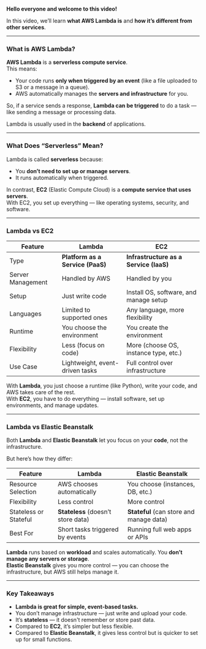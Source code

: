 **Hello everyone and welcome to this video!**

In this video, we’ll learn **what AWS Lambda is** and **how it’s different from other services**.

---

### What is AWS Lambda?

**AWS Lambda** is a **serverless compute service**.  
This means:
- Your code runs **only when triggered by an event** (like a file uploaded to S3 or a message in a queue).
- AWS automatically manages the **servers and infrastructure** for you.

So, if a service sends a response, **Lambda can be triggered** to do a task — like sending a message or processing data.

Lambda is usually used in the **backend** of applications.

---

### What Does “Serverless” Mean?

Lambda is called **serverless** because:
- You **don’t need to set up or manage servers**.
- It runs automatically when triggered.

In contrast, **EC2** (Elastic Compute Cloud) is a **compute service that uses servers**.  
With EC2, you set up everything — like operating systems, security, and software.

---

### Lambda vs EC2

| Feature | Lambda | EC2 |
|--------|--------|-----|
| Type | **Platform as a Service (PaaS)** | **Infrastructure as a Service (IaaS)** |
| Server Management | Handled by AWS | Handled by you |
| Setup | Just write code | Install OS, software, and manage setup |
| Languages | Limited to supported ones | Any language, more flexibility |
| Runtime | You choose the environment | You create the environment |
| Flexibility | Less (focus on code) | More (choose OS, instance type, etc.) |
| Use Case | Lightweight, event-driven tasks | Full control over infrastructure |

With **Lambda**, you just choose a runtime (like Python), write your code, and AWS takes care of the rest.  
With **EC2**, you have to do everything — install software, set up environments, and manage updates.

---

### Lambda vs Elastic Beanstalk

Both **Lambda** and **Elastic Beanstalk** let you focus on your **code**, not the infrastructure.

But here’s how they differ:

| Feature | Lambda | Elastic Beanstalk |
|--------|--------|-------------------|
| Resource Selection | AWS chooses automatically | You choose (instances, DB, etc.) |
| Flexibility | Less control | More control |
| Stateless or Stateful | **Stateless** (doesn’t store data) | **Stateful** (can store and manage data) |
| Best For | Short tasks triggered by events | Running full web apps or APIs |

**Lambda** runs based on **workload** and scales automatically. You **don’t manage any servers or storage**.  
**Elastic Beanstalk** gives you more control — you can choose the infrastructure, but AWS still helps manage it.

---

### Key Takeaways

- **Lambda is great for simple, event-based tasks.**
- You don’t manage infrastructure — just write and upload your code.
- It’s **stateless** — it doesn't remember or store past data.
- Compared to **EC2**, it’s simpler but less flexible.
- Compared to **Elastic Beanstalk**, it gives less control but is quicker to set up for small functions.
